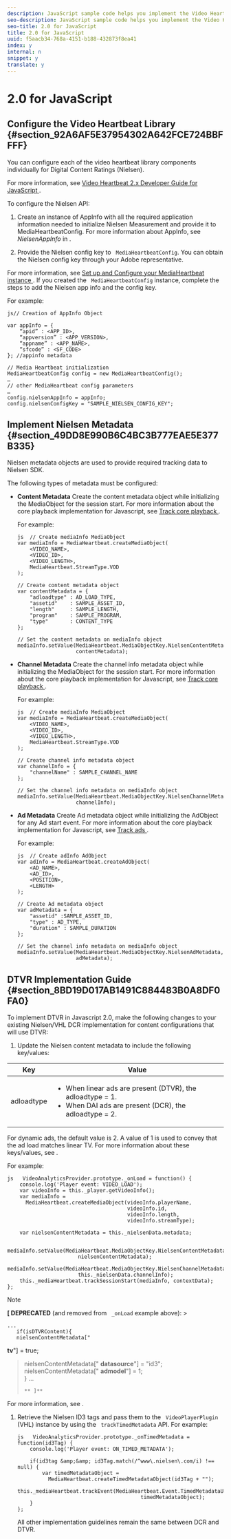 ```yaml
---
description: JavaScript sample code helps you implement the Video Heartbeat Library for Nielsen and configure opt-in/opt-out for Nielsen data collection.
seo-description: JavaScript sample code helps you implement the Video Heartbeat Library for Nielsen and configure opt-in/opt-out for Nielsen data collection.
seo-title: 2.0 for JavaScript
title: 2.0 for JavaScript
uuid: f5aacb34-768a-4151-b188-432873f8ea41
index: y
internal: n
snippet: y
translate: y
---
```


# 2.0 for JavaScript


## Configure the Video Heartbeat Library {#section_92A6AF5E37954302A642FCE724BBFFFF}

You can configure each of the video heartbeat library components individually for Digital Content Ratings (Nielsen). 

For more information, see [ Video Heartbeat 2.x Developer Guide for JavaScript ](https://marketing.adobe.com/resources/help/en_US/sc/appmeasurement/hbvideo/js_2.0/). 

To configure the Nielsen API: 


1. Create an instance of AppInfo with all the required application information needed to initialize Nielsen Measurement and provide it to MediaHeartbeatConfig. For more information about AppInfo, see *NielsenAppInfo* in [](../../../c_digital_content_ratings/c_dcr_coll-data-vars.md). 

1. Provide the Nielsen config key to ` MediaHeartbeatConfig`. You can obtain the Nielsen config key through your Adobe representative. 



For more information, see [ Set up and Configure your MediaHeartbeat instance ](https://marketing.adobe.com/resources/help/en_US/sc/appmeasurement/hbvideo/js_2.0/t_vhl_set-up-vid-track-feat_js.html). If you created the ` MediaHeartbeatConfig` instance, complete the steps to add the Nielsen app info and the config key. 

For example: 
```
js// Creation of AppInfo Object 
 
var appInfo = { 
    “apid” : <APP_ID>, 
    “appversion” : <APP_VERSION>, 
    “appname” : <APP_NAME>, 
    “sfcode” : <SF_CODE> 
}; //appinfo metadata 
 
// Media Heartbeat initialization 
MediaHeartbeatConfig config = new MediaHeartbeatConfig(); 
…  
// other MediaHeartbeat config parameters 
… 
config.nielsenAppInfo = appInfo; 
config.nielsenConfigKey = "SAMPLE_NIELSEN_CONFIG_KEY";
```


## Implement Nielsen Metadata {#section_49DD8E990B6C4BC3B777EAE5E377B335}

Nielsen metadata objects are used to provide required tracking data to Nielsen SDK. 

The following types of metadata must be configured: 


* **Content Metadata** Create the content metadata object while initializing the MediaObject for the session start. For more information about the core playback implementation for Javascript, see [ Track core playback ](https://marketing.adobe.com/resources/help/en_US/sc/appmeasurement/hbvideo/js_2.0/t_vhl_track-core-playback_js.html). 

  For example: 
  ```
  js  // Create mediaInfo MediaObject 
  var mediaInfo = MediaHeartbeat.createMediaObject( 
      <VIDEO_NAME>, 
      <VIDEO_ID>, 
      <VIDEO_LENGTH>, 
      MediaHeartbeat.StreamType.VOD 
  ); 
   
  // Create content metadata object 
  var contentMetadata = { 
      "adloadtype" : AD_LOAD_TYPE, 
      "assetid"    : SAMPLE_ASSET_ID, 
      "length"     : SAMPLE_LENGTH, 
      "program"    : SAMPLE_PROGRAM, 
      "type"       : CONTENT_TYPE 
  }; 
   
  // Set the content metadata on mediaInfo object 
  mediaInfo.setValue(MediaHeartbeat.MediaObjectKey.NielsenContentMetadata,  
                     contentMetadata);
  ```


* **Channel Metadata** Create the channel info metadata object while initializing the MediaObject for the session start. For more information about the core playback implementation for Javascript, see [ Track core playback ](https://marketing.adobe.com/resources/help/en_US/sc/appmeasurement/hbvideo/js_2.0/t_vhl_track-core-playback_js.html). 

  For example: 
  ```
  js  // Create mediaInfo MediaObject 
  var mediaInfo = MediaHeartbeat.createMediaObject( 
      <VIDEO_NAME>, 
      <VIDEO_ID>, 
      <VIDEO_LENGTH>, 
      MediaHeartbeat.StreamType.VOD 
  ); 
   
  // Create channel info metadata object 
  var channelInfo = { 
      "channelName" : SAMPLE_CHANNEL_NAME 
  }; 
   
  // Set the channel info metadata on mediaInfo object 
  mediaInfo.setValue(MediaHeartbeat.MediaObjectKey.NielsenChannelMetadata,  
                     channelInfo);
  ```


* **Ad Metadata** Create Ad metadata object while initializing the AdObject for any Ad start event. For more information about the core playback implementation for Javascript, see [ Track ads ](https://marketing.adobe.com/resources/help/en_US/sc/appmeasurement/hbvideo/js_2.0/t_vhl_track-ads_js.html). 

  For example: 
  ```
  js  // Create adInfo AdObject 
  var adInfo = MediaHeartbeat.createAdObject( 
      <AD_NAME>,  
      <AD_ID>,  
      <POSITION>,  
      <LENGTH> 
  ); 
   
  // Create Ad metadata object 
  var adMetadata = { 
      "assetid" :SAMPLE_ASSET_ID, 
      "type" : AD_TYPE, 
      "duration" : SAMPLE_DURATION 
  }; 
   
  // Set the channel info metadata on mediaInfo object 
  mediaInfo.setValue(MediaHeartbeat.MediaObjectKey.NielsenAdMetadata,  
                     adMetadata);
  ```




## DTVR Implementation Guide {#section_8BD19D017AB1491C884483B0A8DF0FA0}

To implement DTVR in Javascript 2.0, make the following changes to your existing Nielsen/VHL DCR implementation for content configurations that will use DTVR: 


1. Update the Nielsen content metadata to include the following key/values: 

<table id="table_FDBC2B510B534102B77DEFE2859F79B5"> 
 <thead> 
  <tr> 
   <th colname="col1" class="entry"> Key </th> 
   <th colname="col2" class="entry"> Value </th> 
  </tr> 
 </thead>
 <tbody> 
  <tr> 
   <td colname="col1"> <p> <span class="codeph"> adloadtype </span> </p> </td> 
   <td colname="col2"> <p> 
     <ul id="ul_E88C044C921B416DBCBB34DF29FC103D"> 
      <li id="li_C97E7E25532E40D48B109E61B09F1C67">When linear ads are present (DTVR), the <span class="codeph"> adloadtype </span> = 1. </li> 
      <li id="li_DC9FC0FC4F0B402884D2944886E3CF38">When DAI ads are present (DCR), the <span class="codeph"> adloadtype </span> = 2. </li> 
     </ul> </p> </td> 
  </tr> 
 </tbody> 
</table>

   For dynamic ads, the default value is 2. A value of 1 is used to convey that the ad load matches linear TV. For more information about these keys/values, see [](../../../c_digital_content_ratings/c_dcr_implementation/c_dcr_dtvr.md). 

   For example: 
   ```
   js   VideoAnalyticsProvider.prototype._onLoad = function() { 
       console.log('Player event: VIDEO_LOAD'); 
       var videoInfo = this._player.getVideoInfo(); 
       var mediaInfo =  
         MediaHeartbeat.createMediaObject(videoInfo.playerName,  
                                          videoInfo.id,  
                                          videoInfo.length, 
                                          videoInfo.streamType); 
    
       var nielsenContentMetadata = this._nielsenData.metadata; 
    
       mediaInfo.setValue(MediaHeartbeat.MediaObjectKey.NielsenContentMetadata,  
                          nielsenContentMetadata); 
       mediaInfo.setValue(MediaHeartbeat.MediaObjectKey.NielsenChannelMetadata,  
                          this._nielsenData.channelInfo); 
       this._mediaHeartbeat.trackSessionStart(mediaInfo, contextData); 
   };
   ```


   >[!NOTE]
   >
   >**[ DEPRECATED** (and removed from ` _onLoad` example above):    >
   >```
   >... 
   >    if(isDTVRContent){ 
   >    nielsenContentMetadata[" 
<b>tv</b>"] = true; 
   >    nielsenContentMetadata[" 
<b>datasource</b>"] = "id3"; 
   >    nielsenContentMetadata[" 
<b>admodel</b>"] = 1;        
   >    } 
   >...
   >```
   >** ]**

   For more information, see [](../../../c_digital_content_ratings/c_dcr_coll-data-vars.md). 

1. Retrieve the Nielsen ID3 tags and pass them to the ` VideoPlayerPlugin` (VHL) instance by using the ` trackTimedMetadata` API. For example: 
   ```
   js   VideoAnalyticsProvider.prototype._onTimedMetadata = function(id3Tag) { 
       console.log('Player event: ON_TIMED_METADATA'); 
    
       if(id3tag &amp;&amp; id3Tag.match(/^www\.nielsen\.com/i) !== null) { 
           var timedMetadataObject =  
             MediaHeartbeat.createTimedMetadataObject(id3Tag + ""); 
           this._mediaHeartbeat.trackEvent(MediaHeartbeat.Event.TimedMetadataUpdate,  
                                           timedMetadataObject); 
       } 
   };
   ```


   All other implementation guidelines remain the same between DCR and DTVR. 


